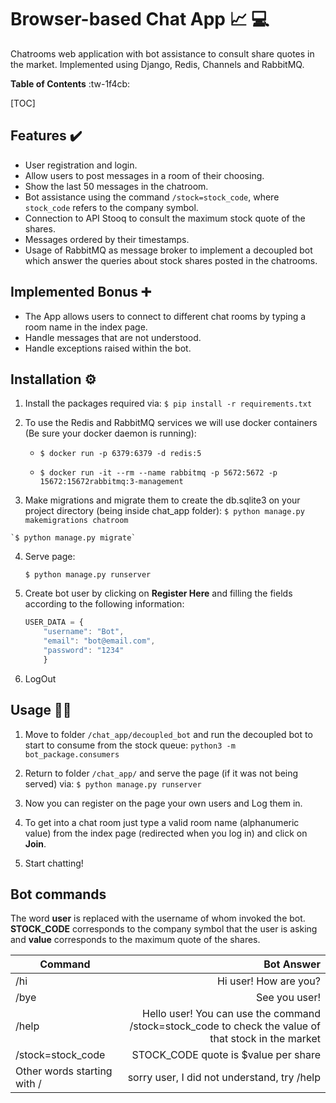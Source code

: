 # Browser-based Chat App  📈 💻
Chatrooms web application with bot assistance to consult share quotes in the market. Implemented using Django, Redis, Channels and RabbitMQ.

**Table of Contents** :tw-1f4cb:

[TOC]

## Features ✔️

-  User registration and login.
- Allow users to post messages in a room of their choosing.
- Show the last 50 messages in the chatroom.
- Bot assistance using the command `/stock=stock_code`, where `stock_code` refers to the company symbol.
- Connection to API Stooq to consult the maximum stock quote of the shares.
- Messages ordered by their timestamps.
- Usage of RabbitMQ as message broker to implement a decoupled bot which answer the queries about stock shares posted in the chatrooms.
## Implemented Bonus ➕
- The App allows users to connect to different chat rooms by typing a room name in the index page.
- Handle messages that are not understood.
- Handle exceptions raised within the bot.

## Installation ⚙️

1. Install the packages required via:
`$ pip install -r requirements.txt`
2.  To use the Redis and RabbitMQ services we will use docker containers (Be sure your docker daemon is running):

	- `$ docker run -p 6379:6379 -d redis:5`
	
	- `$ docker run -it --rm --name rabbitmq -p 5672:5672 -p 15672:15672rabbitmq:3-management`

3.   Make migrations and migrate them to create the db.sqlite3 on your project directory (being inside chat_app folder):
	`$ python manage.py makemigrations chatroom`

	`$ python manage.py migrate`
	
4. Serve page:

	`$ python manage.py runserver`

5.  Create bot user by clicking on **Register Here** and filling the fields according to the following information:

	```javascript
	USER_DATA = {
		"username": "Bot",
		"email": "bot@email.com",
		"password": "1234" 
		}
	```

6. LogOut

## Usage 🧑‍💻
1. Move to folder `/chat_app/decoupled_bot` and run the decoupled bot to start to consume from the stock queue:
 `python3 -m bot_package.consumers`
 
2. Return to folder `/chat_app/` and serve the page (if it was not being served) via: `$ python manage.py runserver`

3. Now you can register on the page your own users and Log them in.
4. To get into a chat room just type a valid room name (alphanumeric value) from the index page (redirected when you log in) and click on **Join**.
5. Start chatting!

## Bot commands
The word **user** is replaced with the username of whom invoked the bot. **STOCK_CODE** corresponds to the company symbol that the user is asking and **value** corresponds to the maximum quote of the shares.

| Command     | Bot Answer |
| --------- | -----:|
| /hi  | Hi user! How are you? |
| /bye     |   See you user! |
| /help      |    Hello user! You can use the command /stock=stock_code to check the value of that stock in the market |
| /stock=stock_code      |   STOCK_CODE quote is $value per share |
| Other words starting with / | sorry user, I did not understand, try /help |


